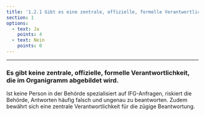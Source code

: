 ```yaml
---
title: '1.2.1 Gibt es eine zentrale, offizielle, formelle Verantwortlichkeit, die im Organigramm abgebildet wird?'
section: 1
options:
  - text: Ja
    points: 4
  - text: Nein
    points: 0
---
```


---

### Es gibt keine zentrale, offizielle, formelle Verantwortlichkeit, die im Organigramm abgebildet wird.

Ist keine Person in der Behörde spezialisiert auf IFG-Anfragen, riskiert die Behörde, Antworten häufig falsch und ungenau zu beantworten. Zudem bewährt sich eine zentrale Verantwortlichkeit für die zügige Beantwortung.
